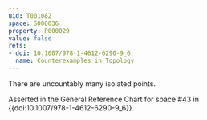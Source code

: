 ```yaml
---
uid: T001082
space: S000036
property: P000029
value: false
refs:
- doi: 10.1007/978-1-4612-6290-9_6
  name: Counterexamples in Topology
---
```


There are uncountably many isolated points.

Asserted in the General Reference Chart for space #43 in
{{doi:10.1007/978-1-4612-6290-9_6}}.
